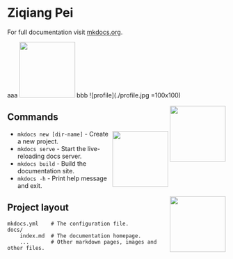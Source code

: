 # Ziqiang Pei

For full documentation visit [mkdocs.org](https://www.mkdocs.org).

aaa <img src="./profile.jpg" width="128">
bbb ![profile](./profile.jpg =100x100)
<div style="float:right;border:solid 1px 000;margin:2px;"><img src="./profile.jpg"  width="128" ></div>

<style>    
    .demo1{
        box-shadow: 0px 0px 10px rgba(0,0,0,.5);
        /*考虑浏览器兼容性*/
        -moz-box-shadow: 2px 2px 2px rgba(0,0,0,.5);
        -webkit-box-shadow: 2px 2px 2px rgba(0,0,0,.5);
    }
</style>


## Commands

<div style="float:right;border:solid 1px 000;margin:2px;"><img src="./profile.jpg"  width="128" ></div>

* `mkdocs new [dir-name]` - Create a new project.
* `mkdocs serve` - Start the live-reloading docs server.
* `mkdocs build` - Build the documentation site.
* `mkdocs -h` - Print help message and exit.

<div style="float:right;border:solid 1px 000;margin:2px;"><img src="./profile.jpg"  width="128" ></div>

## Project layout

    mkdocs.yml    # The configuration file.
    docs/
        index.md  # The documentation homepage.
        ...       # Other markdown pages, images and other files.
